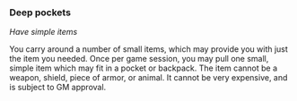 
### Deep pockets

_Have simple items_

You carry around a number of small items, which may provide you with just the item you needed. Once per game session, you may pull one small, simple item which may fit in a pocket or backpack. The item cannot be a weapon, shield, piece of armor, or animal. It cannot be very expensive, and is subject to GM approval.
